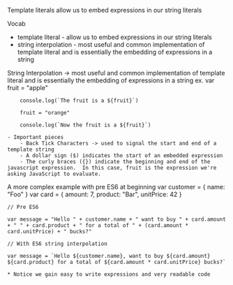 Template literals allow us to embed expressions in our string literals

Vocab
- template literal - allow us to embed expressions in our string literals
- string interpolation - most useful and common implementation of template literal and is essentially the embedding of expressions in a string

String Interpolation -> most useful and common implementation of template literal and is essentially the embedding of expressions in a string
    ex.
        var fruit = "apple"

        console.log(`The fruit is a ${fruit}`)

        fruit = "orange"

        console.log(`Now the fruit is a ${fruit}`)

    - Important pieces
        - Back Tick Characters -> used to signal the start and end of a template string
        - A dollar sign ($) indicates the start of an embedded expression
        - The curly braces ({}) indicate the beginning and end of the javascript expression.  In this case, fruit is the expression we're asking JavaScript to evaluate.

A more complex example with pre ES6 at beginning
    var customer = {
        name: "Foo"
    }
    var card = {
        amount: 7,
        product: "Bar",
        unitPrice: 42
    }

    // Pre ES6

    var message = "Hello " + customer.name + " want to buy " + card.amount + " " + card.product + " for a total of " + (card.amount * card.unitPrice) + " bucks?"

    // With ES6 string interpolation

    var message = `Hello ${customer.name}, want to buy ${card.amount} ${card.product} for a total of ${card.amount * card.unitPrice} bucks?`

    * Notice we gain easy to write expressions and very readable code